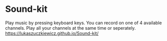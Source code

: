 # Sound-kit

Play music by pressing keyboard keys. You can record on one of 4 available channels. Play all your channels at the same time or seperately.
https://lukaszuczkiewicz.github.io/Sound-kit/

